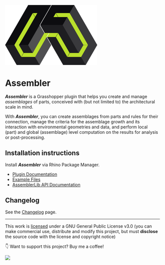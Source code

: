 <img src='https://raw.githubusercontent.com/Co-de-iT/Assembler/main/images/logo.png' alt="Assembler logo" width="300"/>

# Assembler
***Assembler*** is a Grasshopper plugin that helps you create and manage *assemblages* of parts, conceived with (but not limited to) the architectural scale in mind.

With ***Assembler***, you can create assemblages from parts and rules for their connection, manage the criteria for the assemblage growth and its interaction with environmental geometries and data, and perform local (part) and global (assemblage) level computation on the results for analysis or post-processing.

## Installation instructions
Install ***Assembler*** via Rhino Package Manager.


- [Plugin Documentation](https://ale2x72.notion.site/Assembler-Documentation-aa694addf78a4263bd1d066ff8019dbb)
- [Example Files](https://drive.google.com/file/d/1dKpeKsSR5snZpCmZjxtzpxq8BjWJwkJo/view?usp=share_link)
- [AssemblerLib API Documentation](https://drive.google.com/file/d/1Rp4u6f3wbaAjA0NpPUaTN9uMPxcAq5ZE/view?usp=share_link)

## Changelog
See the [Changelog](/CHANGELOG/Changelog.md) page.

---

This work is [licensed](LICENSE) under a GNU General Public License v3.0 (you can make commercial use, distribute and modify this project, but must **disclose** the source code with the license and copyright notice)

:point_down: Want to support this project? Buy me a coffee!

<a href="https://ko-fi.com/J3J6D2TVL"><img src="https://storage.ko-fi.com/cdn/brandasset/v2/kofi_symbol.png" width="50">